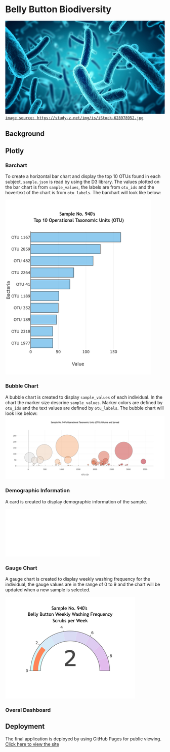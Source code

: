 # Belly Button Biodiversity

![image1](images/image2.png)
[`image source: https://study-z.net/img/is/iStock-628978952.jpg`](https://study-z.net/img/is/iStock-628978952.jpg)

## Background

## Plotly
### Barchart

To create a horizontal bar chart and display the top 10 OTUs found in each subject, `sample.json` is read by using the D3 library. The values plotted on the bar chart is from `sample_values`, the labels are from `otu_ids` and the hovertext of the chart is from `otu_labels`. The barchart will look like below:

![Hbar](images/hbarchart.png)

### Bubble Chart

A bubble chart is created to display `sample_values` of each individual. In the chart the marker size descrine `sample_values`. Marker colors are defined by `otu_ids` and the text values are defined by `otu_labels`. The bubble chart will look like below:
![BBchart](images/bbchart.png)

### Demographic Information

A card is created to display demographic information of the sample. 

![DemoCard](images/democard.pgn)

### Gauge Chart

A gauge chart is created to display weekly washing frequency for the individual, the gauge values are in the range of 0 to 9 and the chart will be updated when a new sample is selected.

![gaugeChart](images/gaugechart.png)

### Overal Dashboard

## Deployment

The final application is deployed by using GitHub Pages for public viewing. 
[Click here to view the site](https://kesavanh.github.io/plotly-challenge/index.html)





